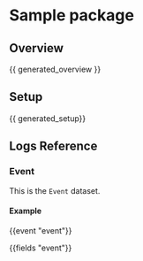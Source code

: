# Sample package

## Overview

{{ generated_overview }}

## Setup

{{ generated_setup}}

## Logs Reference

### Event

This is the `Event` dataset.

#### Example

{{event "event"}}

{{fields "event"}}
